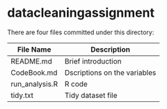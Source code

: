 # datacleaningassignment

There are four files committed under this directory:

| File Name | Description |
| --- | --- |
| README.md | Brief introduction |
| CodeBook.md | Dscriptions on the variables |
| run_analysis.R | R code |
| tidy.txt | Tidy dataset file |

